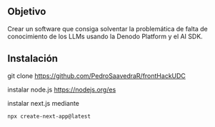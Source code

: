 ## Objetivo

Crear un software que consiga solventar la problemática de falta de conocimiento de los LLMs usando la Denodo Platform y el AI SDK.

## Instalación

git clone https://github.com/PedroSaavedraR/frontHackUDC

instalar node.js https://nodejs.org/es

instalar next.js mediante 
```
npx create-next-app@latest
```
